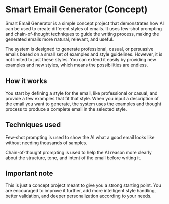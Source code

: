 # Smart Email Generator (Concept)

Smart Email Generator is a simple concept project that demonstrates how AI can be used to create different styles of emails. It uses few-shot prompting and chain-of-thought techniques to guide the writing process, making the generated emails more natural, relevant, and useful.

The system is designed to generate professional, casual, or persuasive emails based on a small set of examples and style guidelines. However, it is not limited to just these styles. You can extend it easily by providing new examples and new styles, which means the possibilities are endless.

## How it works

You start by defining a style for the email, like professional or casual, and provide a few examples that fit that style. When you input a description of the email you want to generate, the system uses the examples and thought process to produce a complete email in the selected style.

## Techniques used

Few-shot prompting is used to show the AI what a good email looks like without needing thousands of samples.

Chain-of-thought prompting is used to help the AI reason more clearly about the structure, tone, and intent of the email before writing it.

## Important note

This is just a concept project meant to give you a strong starting point. You are encouraged to improve it further, add more intelligent style handling, better validation, and deeper personalization according to your needs.
